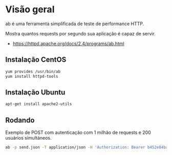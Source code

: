 # Visão geral

ab é uma ferramenta simplificada de teste de performance HTTP.

Mostra quantos requests por segundo sua aplicação é capaz de servir.

- https://httpd.apache.org/docs/2.4/programs/ab.html

## Instalação CentOS

```bash
yum provides /usr/bin/ab
yum install httpd-tools
```

## Instalação Ubuntu

```bash
apt-get install apache2-utils
```

## Rodando

Exemplo de POST com autenticação com 1 milhão de requests e 200 usuários simultáneos.

```bash
ab -p send.json -T application/json -H 'Authorization: Bearer b452e84ba6a2cfe468e4546602f7d923263fa64f' -n 1000000 -c 100 http://localhost:8094/token/send
```


